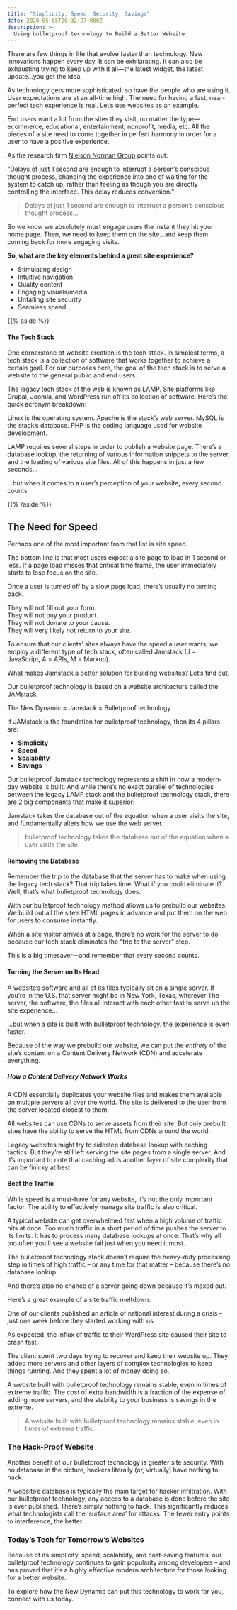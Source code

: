```yaml
---
title: "Simplicity, Speed, Security, Savings"
date: 2020-05-05T20:32:27.000Z
description: >-
  Using bulletproof technology to Build a Better Website
---
```


There are few things in life that evolve faster than technology. New innovations happen every day. It can be exhilarating. It can also be exhausting trying to keep up with it all—the latest widget, the latest update…you get the idea.

As technology gets more sophisticated, so have the people who are using it. User expectations are at an all-time high. The need for having a fast, near-perfect tech experience is real. Let’s use websites as an example.

End users want a lot from the sites they visit, no matter the type—ecommerce, educational, entertainment, nonprofit, media, etc. All the pieces of a site need to come together in perfect harmony in order for a user to have a positive experience.

As the research firm [Nielson Norman Group](https://www.nngroup.com/articles/the-need-for-speed/) points out:

“Delays of just 1 second are enough to interrupt a person’s conscious thought process, changing the experience into one of waiting for the system to catch up, rather than feeling as though you are directly controlling the interface. This delay reduces conversion.”

> Delays of just 1 second are enough to interrupt a person’s conscious thought process...

So we know we absolutely must engage users the instant they hit your home page. Then, we need to keep them on the site…and keep them coming back for more engaging visits.

**So, what are the key elements behind a great site experience?**

- Stimulating design
- Intuitive navigation
- Quality content
- Engaging visuals/media
- Unfailing site security
- Seamless speed

<!-- Before we look at some of these elements in detail, let’s examine how a traditional website typically comes to life and gets served to an end user. -->

{{% aside %}}

#### The Tech Stack

  One cornerstone of website creation is the tech stack. In simplest terms, a tech stack is a collection of software that works together to achieve a certain goal. For our purposes here, the goal of the tech stack is to serve a website to the general public and end users.
  
  The legacy tech stack of the web is known as LAMP. Site platforms like Drupal, Joomla, and WordPress run off its collection of software. Here’s the quick acronym breakdown\:

  Linux is the operating system.
  Apache is the stack’s web server.
  MySQL is the stack’s database. 
  PHP is the coding language used for website development.

  LAMP requires several steps in order to publish a website page. There’s a database lookup, the returning of various information snippets to the server, and the loading of various site files. All of this happens in just a few seconds…

  …but when it comes to a user’s perception of your website, every second counts.

{{% /aside %}}

## The Need for Speed

Perhaps one of the most important from that list is site speed.

<!-- Consider these numbers about user perception and performance delays: -->

<!-- [Graphic – User Perception table] -->

The bottom line is that most users expect a site page to load in 1 second or less. If a page load misses that critical time frame, the user immediately starts to lose focus on the site.

Once a user is turned off by a slow page load, there’s usually no turning back.

They will not fill out your form.  
They will not buy your product.  
They will not donate to your cause.  
They will very likely not return to your site.

To ensure that our clients’ sites always have the speed a user wants, we employ a different type of tech stack, often called Jamstack (J = JavaScript, A = APIs, M = Markup).

What makes Jamstack a better solution for building websites? Let’s find out.

Our bulletproof technology is based on a website architecture called the JAMstack

The New Dynamic = Jamstack = Bulletproof technology

If JAMstack is the foundation for bulletproof technology, then its 4 pillars are:

- **Simplicity**
- **Speed**
- **Scalability**
- **Savings**

Our bulletproof Jamstack technology represents a shift in how a modern-day website is built. And while there’s no exact parallel of technologies between the legacy LAMP stack and the bulletproof technology stack, there are 2 big components that make it superior:

Jamstack takes the database out of the equation when a user visits the site, and fundamentally alters how we use the web server.

> bulletproof technology takes the database out of the equation when a user visits the site.

<!-- [Graphic – visual comparison of LAMP to BT or some sort of ‘pillar’ visual – JAMstack/bulletproof as the base, 4 pillars emerging from it – can we create something?] -->

#### Removing the Database

Remember the trip to the database that the server has to make when using the legacy tech stack? That trip takes time. What if you could eliminate it? Well, that’s what bulletproof technology does.

With our bulletproof technology method allows us to prebuild our websites. We build out all the site’s HTML pages in advance and put them on the web for users to consume instantly. 

When a site visitor arrives at a page, there’s no work for the server to do because our tech stack eliminates the “trip to the server” step.

This is a big timesaver—and remember that every second counts.

#### Turning the Server on Its Head

A website’s software and all of its files typically sit on a single server. If you’re in the U.S. that server might be in New York, Texas, wherever The server, the software, the files all interact with each other fast to serve up the site experience…

…but when a site is built with bulletproof technology, the experience is even faster.

Because of the way we prebuild our website, we can put the *entirety* of the site’s content on a Content Delivery Network (CDN) and accelerate everything.

##### How a Content Delivery Network Works

A CDN essentially duplicates your website files and makes them available on multiple servers all over the world. The site is delivered to the user from the server located closest to them.

All websites can use CDNs to serve assets from their site. But only prebuilt sites have the ability to serve the HTML from CDNs around the world.

<!-- [Graphic – CDN] -->

Legacy websites might try to sidestep database lookup with caching tactics. But they’re still left serving the site pages from a single server. And it’s important to note that caching adds another layer of site complexity that can be finicky at best.

#### Beat the Traffic

While speed is a must-have for any website, it’s not the only important factor. The ability to effectively manage site traffic is also critical.

A typical website can get overwhelmed fast when a high volume of traffic hits at once. Too much traffic in a short period of time pushes the server to its limits. It has to process many database lookups at once. That’s why all too often you’ll see a website fail just when you need it most.

The bulletproof technology stack doesn’t require the heavy-duty processing step in times of high traffic – or any time for that matter – because there’s no database lookup.

And there’s also no chance of a server going down because it’s maxed out.

Here’s a great example of a site traffic meltdown:

One of our clients published an article of national interest during a crisis – just one week before they started working with us.

As expected, the influx of traffic to their WordPress site caused their site to crash fast.

The client spent two days trying to recover and keep their website up. They added more servers and other layers of complex technologies to keep things running. And they spent a lot of money doing so.

A website built with bulletproof technology remains stable, even in times of extreme traffic. The cost of extra bandwidth is a fraction of the expense of adding more servers, and the stability to your business is savings in the extreme.

> A website built with bulletproof technology remains stable, even in times of extreme traffic.

<!-- [Graphic – Penalty of Success] -->

### The Hack-Proof Website

Another benefit of our bulletproof technology is greater site security. With no database in the picture, hackers literally (or, virtually) have nothing to hack.

A website’s database is typically the main target for hacker infiltration. With our bulletproof technology, any access to a database is done before the site is ever published. There’s simply nothing to hack. This significantly reduces what technologists call the ‘surface area’ for attacks. The fewer entry points to interference, the better.

### Today’s Tech for Tomorrow’s Websites

Because of its simplicity, speed, scalability, and cost-saving features, our bulletproof technology continues to gain popularity among developers – and has proved that it’s a highly effective modern architecture for those looking for a better website.

To explore how the New Dynamic can put this technology to work for you, connect with us today.
